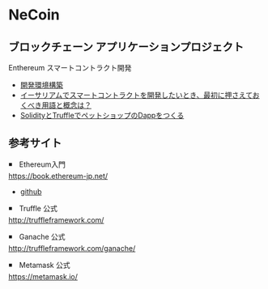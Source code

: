 # NeCoin
## ブロックチェーン アプリケーションプロジェクト 
Enthereum スマートコントラクト開発
* [開発環境構築](https://github.com/nekoharuyuki/Blockchain-NeCoin/wiki/%E9%96%8B%E7%99%BA%E7%92%B0%E5%A2%83%E6%A7%8B%E7%AF%89)
* [イーサリアムでスマートコントラクトを開発したいとき、最初に押さえておくべき用語と概念は？](https://github.com/nekoharuyuki/Blockchain-NeCoin/wiki/%E3%82%A4%E3%83%BC%E3%82%B5%E3%83%AA%E3%82%A2%E3%83%A0%E3%81%A7%E3%82%B9%E3%83%9E%E3%83%BC%E3%83%88%E3%82%B3%E3%83%B3%E3%83%88%E3%83%A9%E3%82%AF%E3%83%88%E3%82%92%E9%96%8B%E7%99%BA%E3%81%97%E3%81%9F%E3%81%84%E3%81%A8%E3%81%8D%E3%80%81%E6%9C%80%E5%88%9D%E3%81%AB%E6%8A%BC%E3%81%95%E3%81%88%E3%81%A6%E3%81%8A%E3%81%8F%E3%81%B9%E3%81%8D%E7%94%A8%E8%AA%9E%E3%81%A8%E6%A6%82%E5%BF%B5%E3%81%AF%EF%BC%9F)
* [SolidityとTruffleでペットショップのDappをつくる](https://github.com/nekoharuyuki/Blockchain-NeCoin/wiki/Solidity%E3%81%A8Truffle%E3%81%A7%E3%83%9A%E3%83%83%E3%83%88%E3%82%B7%E3%83%A7%E3%83%83%E3%83%97%E3%81%AEDapp%E3%82%92%E3%81%A4%E3%81%8F%E3%82%8B)

## 参考サイト
◾️　Ethereum入門  
https://book.ethereum-jp.net/  
* [github](https://github.com/a-mitani/mastering-ethereum)

◾️　Truffle 公式  
http://truffleframework.com/

◾️　Ganache 公式  
http://truffleframework.com/ganache/

◾️　Metamask 公式  
https://metamask.io/
